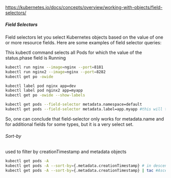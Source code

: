 https://kubernetes.io/docs/concepts/overview/working-with-objects/field-selectors/

##### Field Selectors

Field selectors let you select Kubernetes objects based on the value of one or more resource fields. Here are some examples of field selector queries:


This kubectl command selects all Pods for which the value of the status.phase field is Running
```sh
kubectl run nginx --image=nginx --port=8181
kubectl run nginx2 --image=nginx --port=8282
kubectl get po -owide

kubectl label pod nginx app=dev
kubectl label pod nginx2 app=myapp
kubectl get po -owide --show-labels

kubectl get pods --field-selector metadata.namespace=default
kubectl get pods --field-selector metadata.label=app.myapp #this will throw an error as it doesnt support it

```
So, one can conclude that field-selector only works for metadata.name and for additional fields for some types, but it is a very select set.

###### Sort-by
used to filter by creationTimestamp and metadata objects

```sh
kubectl get pods -A 
kubectl get pods -A --sort-by={.metadata.creationTimestamp} # in descending order
kubectl get pods -A --sort-by={.metadata.creationTimestamp} | tac #Ascending order

```